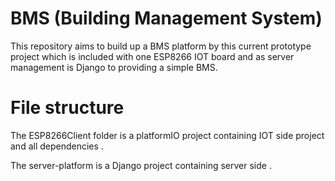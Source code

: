 # BMS (Building Management System)
This repository aims to build up a BMS platform by this current prototype project which is included with one ESP8266 IOT board and as server management is Django to providing a simple BMS.
# File structure
The ESP8266Client folder is a platformIO project containing IOT side project and all dependencies .

The server-platform is a Django project containing server side .
